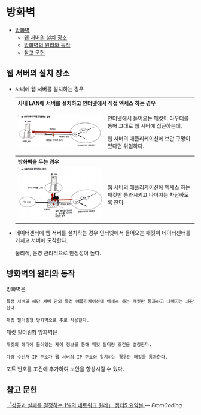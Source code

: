 # 방화벽

- [방화벽](#방화벽)
  - [웹 서버의 설치 장소](#웹-서버의-설치-장소)
  - [방화벽의 원리와 동작](#방화벽의-원리와-동작)
  - [참고 문헌](#참고-문헌)

## 웹 서버의 설치 장소

- 사내에 웹 서버를 설치하는 경우

  <table>
    <tr>
      <th colspan="2">사내 LAN에 서버를 설치하고 인터넷에서 직접 엑세스 하는 경우</th>
    </tr>
    <tr>
      <td width="50%">
        <img src="assets/no-firewall.jpg">
      </td>
      <td>
  <p>

  인터넷에서 들어오는 패킷이 라우터를 통해 그대로 웹 서버에 접근하는데,

  웹 서버의 애플리케이션에 보안 구멍이 있다면 위험하다.
  </p>
      </td>
    </tr>
    <tr>
      <th colspan="2">방화벽을 두는 경우</th>
    </tr>
    <tr>
      <td width="50%">
        <img src="assets/with-firewall.jpg">
      </td>
      <td>
  <p>

  웹 서버의 애플리케이션에 엑세스 하는 패킷만 통과시키고 나머지는 차단하도록 한다.
  </p>
      </td>
    </tr>
  </table>

- 데이터센터에 웹 서버를 설치하는 경우
  인터넷에서 들어오는 패킷이 데이터센터를 거치고 서버에 도착한다.

  물리적, 운영 관리적으로 안정성이 높다.

## 방화벽의 원리와 동작

방화벽은

    특정 서버와 해당 서버 안의 특정 애플리케이션에 엑세스 하는 패킷만 통과하고 나머지는 차단한다.

    패킷 필터링형 방화벽으로 주로 사용한다.

패킷 필터링형 방화벽은

    패킷의 헤더에 들어있는 제어 정보를 통해 패킷 필터링 조건을 설정한다.

    가령 수신처 IP 주소가 웹 서버의 IP 주소와 일치하는 경우만 패킷을 통과한다.

포트 번호를 조건에 추가하여 보안을 향상시킬 수 있다.

## 참고 문헌

[「성공과 실패를 결정하는 1%의 네트워크 원리」 챕터5 요약본 ](https://yjksw.github.io/one-percent-network-7/) ━ *FromCoding*